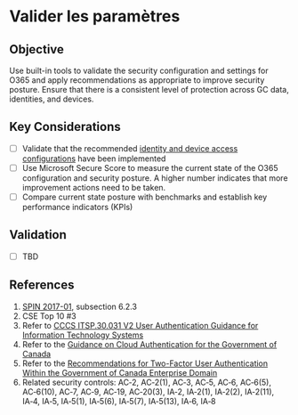 # Valider les paramètres

## Objective

Use built-in tools to validate the security configuration and settings for O365 and apply recommendations as appropriate to improve security posture. Ensure that there is a consistent level of protection across GC data, identities, and devices. 

## Key Considerations

* [ ] Validate that the recommended [identity and device access configurations](https://docs.microsoft.com/en-us/microsoft-365/enterprise/microsoft-365-policies-configurations?view=o365-worldwide) have been implemented
* [ ] Use Microsoft Secure Score to measure the current state of the O365 configuration and security posture. A higher number indicates that more improvement actions need to be taken.
* [ ] Compare current state posture with benchmarks and establish key performance indicators (KPIs)

## Validation

* [ ] TBD

## References

1. [SPIN 2017-01](https://www.canada.ca/en/treasury-board-secretariat/services/access-information-privacy/security-identity-management/direction-secure-use-commercial-cloud-services-spin.html), subsection 6.2.3
2. CSE Top 10 #3
3. Refer to [CCCS ITSP.30.031 V2 User Authentication Guidance for Information Technology Systems](https://cyber.gc.ca/en/guidance/user-authentication-guidance-information-technology-systems-itsp30031-v3)
4. Refer to the [Guidance on Cloud Authentication for the Government of Canada](https://intranet.canada.ca/wg-tg/cagc-angc-eng.asp)
5. Refer to the [Recommendations for Two-Factor User Authentication Within the Government of Canada Enterprise Domain](https://intranet.canada.ca/wg-tg/rtua-rafu-eng.asp)
6. Related security controls: AC‑2, AC‑2(1), AC‑3, AC‑5, AC‑6, AC‑6(5), AC‑6(10), AC‑7, AC‑9, AC‑19, AC‑20(3), IA‑2, IA‑2(1), IA‑2(2), IA‑2(11), IA‑4, IA‑5, IA‑5(1), IA‑5(6), IA‑5(7), IA‑5(13), IA‑6, IA‑8
